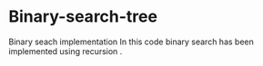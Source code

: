 # Binary-search-tree
Binary seach implementation
In this code binary search has been implemented using recursion . 
